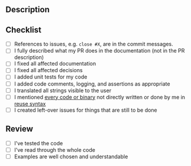 <!--
Check relevant points but **please do not remove entries**.
-->

## Description

<!-- A description of what was done. Link the issue. -->

## Checklist

<!--
For documentation fixes, spell checking, and similar none of these points below need to be checked.
Otherwise please check these points when getting a PR done:
-->

- [ ] References to issues, e.g. `close #X`, are in the commit messages.
- [ ] I fully described what my PR does in the documentation
      (not in the PR description)
- [ ] I fixed all affected documentation
- [ ] I fixed all affected decisions
- [ ] I added unit tests for my code
- [ ] I added code comments, logging, and assertions as appropriate
- [ ] I translated all strings visible to the user
- [ ] I mentioned [every code or binary](/.reuse/dep5) not directly written or done by me in [reuse syntax](https://reuse.software/)
- [ ] I created left-over issues for things that are still to be done

## Review

<!--
Reviewers can copy&check the following to their review.
Also the checklist above can be used.
But also the PR creator should check these points when getting a PR done:
-->

- [ ] I've tested the code
- [ ] I've read through the whole code
- [ ] Examples are well chosen and understandable
